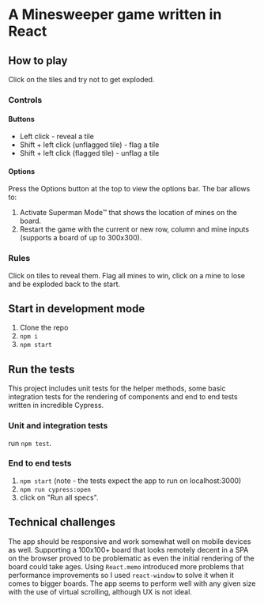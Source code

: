 # A Minesweeper game written in React

## How to play

Click on the tiles and try not to get exploded.

### Controls

#### Buttons

* Left click - reveal a tile
* Shift + left click (unflagged tile) - flag a tile
* Shift + left click (flagged tile) - unflag a tile

#### Options

Press the Options button at the top to view the options bar.
The bar allows to:

1. Activate Superman Mode™ that shows the location of mines on the board.
2. Restart the game with the current or new row, column and mine inputs (supports a board of up to 300x300).

### Rules

Click on tiles to reveal them.
Flag all mines to win, click on a mine to lose and be exploded back to the start.

## Start in development mode

1. Clone the repo
2. `npm i`
3. `npm start`

## Run the tests

This project includes unit tests for the helper methods, some basic integration tests for the rendering of
components and end to end tests written in incredible Cypress.

### Unit and integration tests

run `npm test`.

### End to end tests

1. `npm start` (note - the tests expect the app to run on localhost:3000)
2. `npm run cypress:open`
3. click on "Run all specs".

## Technical challenges

The app should be responsive and work somewhat well on mobile devices as well.
Supporting a 100x100+ board that looks remotely decent in a SPA on the browser proved to be problematic as even the initial rendering
of  the board could take ages.
Using `React.memo` introduced more problems that performance improvements so I used `react-window` to solve it when it comes to bigger boards.
The app seems to perform well with any given size with the use of virtual scrolling, although UX is not ideal.